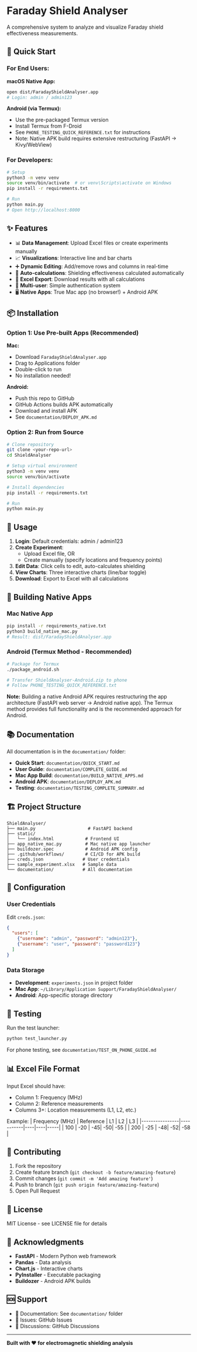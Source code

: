 # Faraday Shield Analyser

A comprehensive system to analyze and visualize Faraday shield effectiveness measurements.

## 🚀 Quick Start

### For End Users:

**macOS Native App:**
```bash
open dist/FaradayShieldAnalyser.app
# Login: admin / admin123
```

**Android (via Termux):**
- Use the pre-packaged Termux version
- Install Termux from F-Droid
- See `PHONE_TESTING_QUICK_REFERENCE.txt` for instructions
- Note: Native APK build requires extensive restructuring (FastAPI → Kivy/WebView)

### For Developers:

```bash
# Setup
python3 -m venv venv
source venv/bin/activate  # or venv\Scripts\activate on Windows
pip install -r requirements.txt

# Run
python main.py
# Open http://localhost:8000
```

## ✨ Features

- 📊 **Data Management**: Upload Excel files or create experiments manually
- 📈 **Visualizations**: Interactive line and bar charts
- ➕ **Dynamic Editing**: Add/remove rows and columns in real-time
- 🔄 **Auto-calculations**: Shielding effectiveness calculated automatically
- 💾 **Excel Export**: Download results with all calculations
- 🔐 **Multi-user**: Simple authentication system
- 🖥️ **Native Apps**: True Mac app (no browser!) + Android APK

## 📦 Installation

### Option 1: Use Pre-built Apps (Recommended)

**Mac:**
- Download `FaradayShieldAnalyser.app`
- Drag to Applications folder
- Double-click to run
- No installation needed!

**Android:**
- Push this repo to GitHub
- GitHub Actions builds APK automatically
- Download and install APK
- See `documentation/DEPLOY_APK.md`

### Option 2: Run from Source

```bash
# Clone repository
git clone <your-repo-url>
cd ShieldAnalyser

# Setup virtual environment
python3 -m venv venv
source venv/bin/activate

# Install dependencies
pip install -r requirements.txt

# Run
python main.py
```

## 🎯 Usage

1. **Login**: Default credentials: admin / admin123
2. **Create Experiment**:
   - Upload Excel file, OR
   - Create manually (specify locations and frequency points)
3. **Edit Data**: Click cells to edit, auto-calculates shielding
4. **View Charts**: Three interactive charts (line/bar toggle)
5. **Download**: Export to Excel with all calculations

## 📱 Building Native Apps

### Mac Native App

```bash
pip install -r requirements_native.txt
python3 build_native_mac.py
# Result: dist/FaradayShieldAnalyser.app
```

### Android (Termux Method - Recommended)

```bash
# Package for Termux
./package_android.sh

# Transfer ShieldAnalyser-Android.zip to phone
# Follow PHONE_TESTING_QUICK_REFERENCE.txt
```

**Note:** Building a native Android APK requires restructuring the app architecture
(FastAPI web server → Android native app). The Termux method provides full
functionality and is the recommended approach for Android.

## 📚 Documentation

All documentation is in the `documentation/` folder:

- **Quick Start**: `documentation/QUICK_START.md`
- **User Guide**: `documentation/COMPLETE_GUIDE.md`
- **Mac App Build**: `documentation/BUILD_NATIVE_APPS.md`
- **Android APK**: `documentation/DEPLOY_APK.md`
- **Testing**: `documentation/TESTING_COMPLETE_SUMMARY.md`

## 🏗️ Project Structure

```
ShieldAnalyser/
├── main.py                    # FastAPI backend
├── static/
│   └── index.html            # Frontend UI
├── app_native_mac.py         # Mac native app launcher
├── buildozer.spec            # Android APK config
├── .github/workflows/        # CI/CD for APK build
├── creds.json               # User credentials
├── sample_experiment.xlsx   # Sample data
└── documentation/           # All documentation
```

## 🔧 Configuration

### User Credentials

Edit `creds.json`:
```json
{
  "users": [
    {"username": "admin", "password": "admin123"},
    {"username": "user", "password": "password123"}
  ]
}
```

### Data Storage

- **Development**: `experiments.json` in project folder
- **Mac App**: `~/Library/Application Support/FaradayShieldAnalyser/`
- **Android**: App-specific storage directory

## 🧪 Testing

Run the test launcher:
```bash
python test_launcher.py
```

For phone testing, see `documentation/TEST_ON_PHONE_GUIDE.md`

## 📊 Excel File Format

Input Excel should have:
- Column 1: Frequency (MHz)
- Column 2: Reference measurements
- Columns 3+: Location measurements (L1, L2, etc.)

Example:
| Frequency (MHz) | Reference | L1 | L2 | L3 |
|----------------|-----------|----|----|-----|
| 100            | -20       | -45| -50| -55 |
| 200            | -25       | -48| -52| -58 |

## 🤝 Contributing

1. Fork the repository
2. Create feature branch (`git checkout -b feature/amazing-feature`)
3. Commit changes (`git commit -m 'Add amazing feature'`)
4. Push to branch (`git push origin feature/amazing-feature`)
5. Open Pull Request

## 📄 License

MIT License - see LICENSE file for details

## 🙏 Acknowledgments

- **FastAPI** - Modern Python web framework
- **Pandas** - Data analysis
- **Chart.js** - Interactive charts
- **PyInstaller** - Executable packaging
- **Buildozer** - Android APK builds

## 🆘 Support

- 📖 Documentation: See `documentation/` folder
- 🐛 Issues: GitHub Issues
- 💬 Discussions: GitHub Discussions

---

**Built with ❤️ for electromagnetic shielding analysis**

